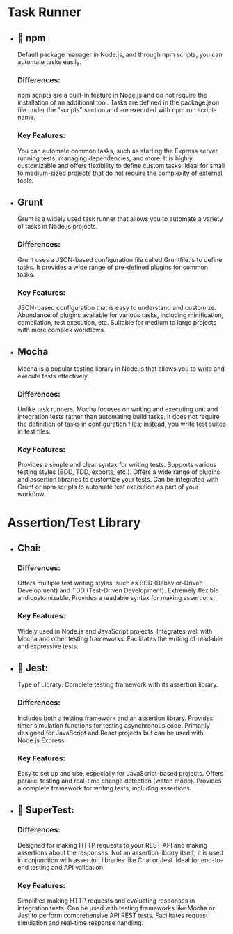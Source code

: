 # Task Runner

+ ## :checkered_flag: npm 
    
    Default package manager in Node.js, and through npm scripts, you can automate tasks easily.
    ### Differences:
    npm scripts are a built-in feature in Node.js and do not require the installation of an additional tool.
    Tasks are defined in the package.json file under the "scripts" section and are executed with npm run script-name.
    ### Key Features:
    You can automate common tasks, such as starting the Express server, running tests, managing dependencies, and more.
    It is highly customizable and offers flexibility to define custom tasks.
    Ideal for small to medium-sized projects that do not require the complexity of external tools.

+ ## Grunt
    Grunt is a widely used task runner that allows you to automate a variety of tasks in Node.js projects.
    ### Differences:
    Grunt uses a JSON-based configuration file called Gruntfile.js to define tasks.
    It provides a wide range of pre-defined plugins for common tasks.
    ### Key Features:
    JSON-based configuration that is easy to understand and customize.
    Abundance of plugins available for various tasks, including minification, compilation, test execution, etc.
    Suitable for medium to large projects with more complex workflows.

+ ## Mocha
    Mocha is a popular testing library in Node.js that allows you to write and execute tests effectively.
    ### Differences:
    Unlike task runners, Mocha focuses on writing and executing unit and integration tests rather than automating build tasks.
    It does not require the definition of tasks in configuration files; instead, you write test suites in test files.
    ### Key Features:
    Provides a simple and clear syntax for writing tests.
    Supports various testing styles (BDD, TDD, exports, etc.).
    Offers a wide range of plugins and assertion libraries to customize your tests.
    Can be integrated with Grunt or npm scripts to automate test execution as part of your workflow.



# Assertion/Test Library

+ ## Chai:
    ### Differences:
    Offers multiple test writing styles, such as BDD (Behavior-Driven Development) and TDD (Test-Driven Development).
    Extremely flexible and customizable.
    Provides a readable syntax for making assertions.
    ### Key Features:
    Widely used in Node.js and JavaScript projects.
    Integrates well with Mocha and other testing frameworks.
    Facilitates the writing of readable and expressive tests.

+ ## :checkered_flag: Jest:
    Type of Library: Complete testing framework with its assertion library.
    ### Differences:
    Includes both a testing framework and an assertion library.
    Provides timer simulation functions for testing asynchronous code.
    Primarily designed for JavaScript and React projects but can be used with Node.js Express.
    ### Key Features:
    Easy to set up and use, especially for JavaScript-based projects.
    Offers parallel testing and real-time change detection (watch mode).
    Provides a complete framework for writing tests, including assertions.

+ ## :checkered_flag: SuperTest:
    ### Differences:
    Designed for making HTTP requests to your REST API and making assertions about the responses.
    Not an assertion library itself; it is used in conjunction with assertion libraries like Chai or Jest.
    Ideal for end-to-end testing and API validation.
    
    ### Key Features:
    Simplifies making HTTP requests and evaluating responses in integration tests.
    Can be used with testing frameworks like Mocha or Jest to perform comprehensive API REST tests.
    Facilitates request simulation and real-time response handling.